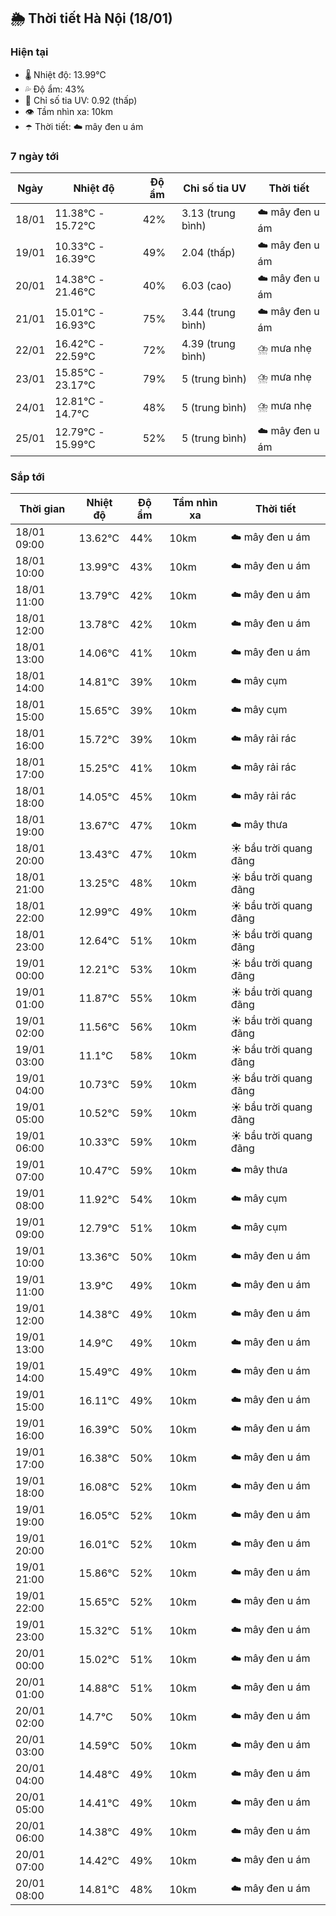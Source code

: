 ## 🌦️ Thời tiết Hà Nội (18/01)

### Hiện tại

- 🌡️ Nhiệt độ: 13.99℃
- 💦 Độ ẩm: 43%
- 🌟 Chỉ số tia UV: 0.92 (thấp)
- 👁️ Tầm nhìn xa: 10km
- ☂️ Thời tiết: ☁️ mây đen u ám

### 7 ngày tới

| Ngày | Nhiệt độ | Độ ẩm | Chỉ số tia UV | Thời tiết |
| --- | --- | --- | --- | --- |
| 18/01 | 11.38℃ - 15.72℃ | 42% | 3.13 (trung bình) | ☁️ mây đen u ám |
| 19/01 | 10.33℃ - 16.39℃ | 49% | 2.04 (thấp) | ☁️ mây đen u ám |
| 20/01 | 14.38℃ - 21.46℃ | 40% | 6.03 (cao) | ☁️ mây đen u ám |
| 21/01 | 15.01℃ - 16.93℃ | 75% | 3.44 (trung bình) | ☁️ mây đen u ám |
| 22/01 | 16.42℃ - 22.59℃ | 72% | 4.39 (trung bình) | ⛈️ mưa nhẹ |
| 23/01 | 15.85℃ - 23.17℃ | 79% | 5 (trung bình) | ⛈️ mưa nhẹ |
| 24/01 | 12.81℃ - 14.7℃ | 48% | 5 (trung bình) | ⛈️ mưa nhẹ |
| 25/01 | 12.79℃ - 15.99℃ | 52% | 5 (trung bình) | ☁️ mây đen u ám |

### Sắp tới

| Thời gian | Nhiệt độ | Độ ẩm | Tầm nhìn xa | Thời tiết |
| --- | --- | --- | --- | --- |
| 18/01 09:00 | 13.62℃ | 44% | 10km | ☁️ mây đen u ám |
| 18/01 10:00 | 13.99℃ | 43% | 10km | ☁️ mây đen u ám |
| 18/01 11:00 | 13.79℃ | 42% | 10km | ☁️ mây đen u ám |
| 18/01 12:00 | 13.78℃ | 42% | 10km | ☁️ mây đen u ám |
| 18/01 13:00 | 14.06℃ | 41% | 10km | ☁️ mây đen u ám |
| 18/01 14:00 | 14.81℃ | 39% | 10km | ☁️ mây cụm |
| 18/01 15:00 | 15.65℃ | 39% | 10km | ☁️ mây cụm |
| 18/01 16:00 | 15.72℃ | 39% | 10km | ☁️ mây rải rác |
| 18/01 17:00 | 15.25℃ | 41% | 10km | ☁️ mây rải rác |
| 18/01 18:00 | 14.05℃ | 45% | 10km | ☁️ mây rải rác |
| 18/01 19:00 | 13.67℃ | 47% | 10km | ☁️ mây thưa |
| 18/01 20:00 | 13.43℃ | 47% | 10km | ☀️ bầu trời quang đãng |
| 18/01 21:00 | 13.25℃ | 48% | 10km | ☀️ bầu trời quang đãng |
| 18/01 22:00 | 12.99℃ | 49% | 10km | ☀️ bầu trời quang đãng |
| 18/01 23:00 | 12.64℃ | 51% | 10km | ☀️ bầu trời quang đãng |
| 19/01 00:00 | 12.21℃ | 53% | 10km | ☀️ bầu trời quang đãng |
| 19/01 01:00 | 11.87℃ | 55% | 10km | ☀️ bầu trời quang đãng |
| 19/01 02:00 | 11.56℃ | 56% | 10km | ☀️ bầu trời quang đãng |
| 19/01 03:00 | 11.1℃ | 58% | 10km | ☀️ bầu trời quang đãng |
| 19/01 04:00 | 10.73℃ | 59% | 10km | ☀️ bầu trời quang đãng |
| 19/01 05:00 | 10.52℃ | 59% | 10km | ☀️ bầu trời quang đãng |
| 19/01 06:00 | 10.33℃ | 59% | 10km | ☀️ bầu trời quang đãng |
| 19/01 07:00 | 10.47℃ | 59% | 10km | ☁️ mây thưa |
| 19/01 08:00 | 11.92℃ | 54% | 10km | ☁️ mây cụm |
| 19/01 09:00 | 12.79℃ | 51% | 10km | ☁️ mây cụm |
| 19/01 10:00 | 13.36℃ | 50% | 10km | ☁️ mây đen u ám |
| 19/01 11:00 | 13.9℃ | 49% | 10km | ☁️ mây đen u ám |
| 19/01 12:00 | 14.38℃ | 49% | 10km | ☁️ mây đen u ám |
| 19/01 13:00 | 14.9℃ | 49% | 10km | ☁️ mây đen u ám |
| 19/01 14:00 | 15.49℃ | 49% | 10km | ☁️ mây đen u ám |
| 19/01 15:00 | 16.11℃ | 49% | 10km | ☁️ mây đen u ám |
| 19/01 16:00 | 16.39℃ | 50% | 10km | ☁️ mây đen u ám |
| 19/01 17:00 | 16.38℃ | 50% | 10km | ☁️ mây đen u ám |
| 19/01 18:00 | 16.08℃ | 52% | 10km | ☁️ mây đen u ám |
| 19/01 19:00 | 16.05℃ | 52% | 10km | ☁️ mây đen u ám |
| 19/01 20:00 | 16.01℃ | 52% | 10km | ☁️ mây đen u ám |
| 19/01 21:00 | 15.86℃ | 52% | 10km | ☁️ mây đen u ám |
| 19/01 22:00 | 15.65℃ | 52% | 10km | ☁️ mây đen u ám |
| 19/01 23:00 | 15.32℃ | 51% | 10km | ☁️ mây đen u ám |
| 20/01 00:00 | 15.02℃ | 51% | 10km | ☁️ mây đen u ám |
| 20/01 01:00 | 14.88℃ | 51% | 10km | ☁️ mây đen u ám |
| 20/01 02:00 | 14.7℃ | 50% | 10km | ☁️ mây đen u ám |
| 20/01 03:00 | 14.59℃ | 50% | 10km | ☁️ mây đen u ám |
| 20/01 04:00 | 14.48℃ | 49% | 10km | ☁️ mây đen u ám |
| 20/01 05:00 | 14.41℃ | 49% | 10km | ☁️ mây đen u ám |
| 20/01 06:00 | 14.38℃ | 49% | 10km | ☁️ mây đen u ám |
| 20/01 07:00 | 14.42℃ | 49% | 10km | ☁️ mây đen u ám |
| 20/01 08:00 | 14.81℃ | 48% | 10km | ☁️ mây đen u ám |
